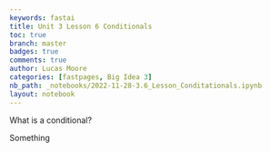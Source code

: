 ```yaml
---
keywords: fastai
title: Unit 3 Lesson 6 Conditionals
toc: true
branch: master
badges: true
comments: true
author: Lucas Moore
categories: [fastpages, Big Idea 3]
nb_path: _notebooks/2022-11-28-3.6_Lesson_Conditationals.ipynb
layout: notebook
---
```


<!--
#################################################
### THIS FILE WAS AUTOGENERATED! DO NOT EDIT! ###
#################################################
# file to edit: _notebooks/2022-11-28-3.6_Lesson_Conditationals.ipynb
-->

<div class="container" id="notebook-container">
        
<div class="cell border-box-sizing text_cell rendered"><div class="inner_cell">
<div class="text_cell_render border-box-sizing rendered_html">
<p>What is a conditional?</p>
<p>Something</p>

</div>
</div>
</div>
</div>
 


